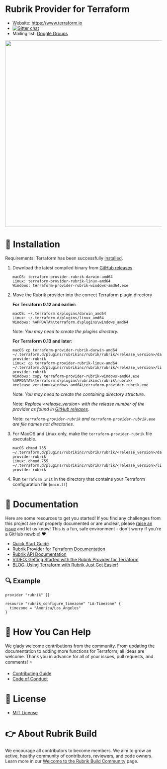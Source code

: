 # Rubrik Provider for Terraform

- Website: https://www.terraform.io
- [![Gitter chat](https://badges.gitter.im/hashicorp-terraform/Lobby.png)](https://gitter.im/hashicorp-terraform/Lobby)
- Mailing list: [Google Groups](http://groups.google.com/group/terraform-tool)

<img src="https://cdn.rawgit.com/hashicorp/terraform-website/master/content/source/assets/images/logo-hashicorp.svg" width="600px">


# :hammer: Installation

Requirements: Terraform has been successfully [installed](https://learn.hashicorp.com/terraform/getting-started/install.html).


1. Download the latest compiled binary from [GitHub releases](../../releases).
   ```
   macOS: terraform-provider-rubrik-darwin-amd64
   Linux: terraform-provider-rubrik-linux-amd64
   Windows: terraform-provider-rubrik-windows-amd64.exe
   ```

2. Move the Rubrik provider into the correct Terraform plugin directory
     
   **For Terraform 0.12 and earlier:**
   
   ````
   macOS: ~/.terraform.d/plugins/darwin_amd64
   Linux: ~/.terraform.d/plugins/linux_amd64
   Windows: %APPDATA%\terraform.d\plugins\windows_amd64
   ````
   Note: _You may need to create the plugins directory._

   **For Terraform 0.13 and later:**

   ````
   macOS cp terraform-provider-rubrik-darwin-amd64 ~/.terraform.d/plugins/rubrikinc/rubrik/rubrik/<release_version>/darwin_amd64/terraform-provider-rubrik
   Linux: cp terraform-provider-rubrik-linux-amd64 ~/.terraform.d/plugins/rubrikinc/rubrik/rubrik/<release_version>/linux_amd64/terraform-provider-rubrik
   Windows: copy terraform-provider-rubrik-windows-amd64.exe %APPDATA%\terraform.d\plugins\rubrikinc\rubrik\rubrik\<release_version>\windows_amd64\terraform-provider-rubrik.exe
   ````
   Note: _You may need to create the containing directory structure._

   Note: _Replace <release_version> with the release number of the provider as found in [GitHub releases](../../releases)._

   Note: _`terraform-provider-rubrik` and `terraform-provider-rubrik.exe` are file names not directories._


3. For MacOS and Linux only, make the `terraform-provider-rubrik` file executable.

   ````
   macOS chmod 755 ~/.terraform.d/plugins/rubrikinc/rubrik/rubrik/<release_version>/darwin_amd64/terraform-provider-rubrik
   Linux: chmod 755 ~/.terraform.d/plugins/rubrikinc/rubrik/rubrik/<release_version>/linux_amd64/terraform-provider-rubrik
   ````

4. Run `terraform init` in the directory that contains your Terraform configuration file (`main.tf`)

# :blue_book: Documentation

Here are some resources to get you started! If you find any challenges from this project are not properly documented or are unclear, please [raise an issue](../../issues/new/choose) and let us know! This is a fun, safe environment - don't worry if you're a GitHub newbie! :heart:

* [Quick Start Guide](docs/quick-start.md)
* [Rubrik Provider for Terraform Documentation](https://rubrik.gitbook.io/terraform-provider-for-rubrik/)
* [Rubrik API Documentation](https://github.com/rubrikinc/api-documentation)
* [VIDEO: Getting Started with the Rubrik Provider for Terraform](https://www.youtube.com/watch?v=kV1xiP1tHY0)
* [BLOG: Using Terraform with Rubrik Just Got Easier!](https://www.rubrik.com/blog/rubrik-provider-terraform/)

## :mag: Example 

```hcl
provider "rubrik" {}

resource "rubrik_configure_timezone" "LA-Timezone" {
  timezone = "America/Los_Angeles"
}
```

# :muscle: How You Can Help

We glady welcome contributions from the community. From updating the documentation to adding more functions for Terraform, all ideas are welcome. Thank you in advance for all of your issues, pull requests, and comments! :star:

* [Contributing Guide](CONTRIBUTING.md)
* [Code of Conduct](CODE_OF_CONDUCT.md)

# :pushpin: License

* [MIT License](LICENSE)

# :point_right: About Rubrik Build

We encourage all contributors to become members. We aim to grow an active, healthy community of contributors, reviewers, and code owners. Learn more in our [Welcome to the Rubrik Build Community](https://github.com/rubrikinc/welcome-to-rubrik-build) page.
